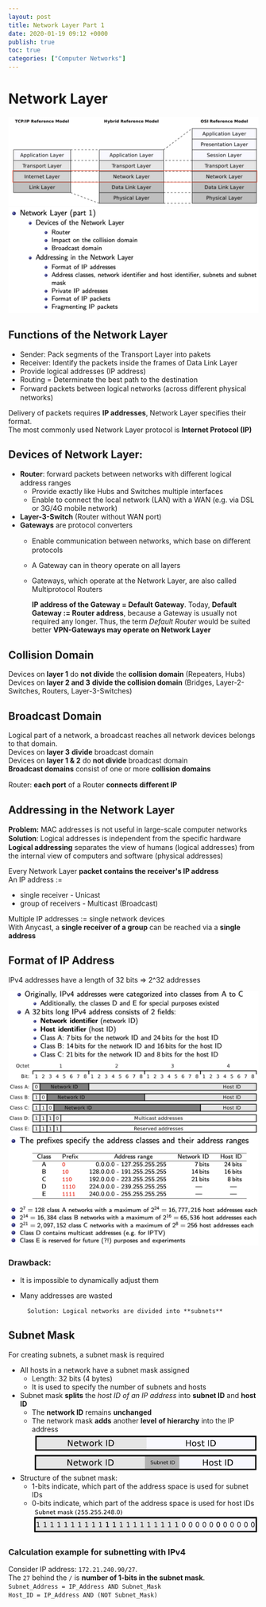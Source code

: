 ```yaml
---
layout: post
title: Network Layer Part 1
date: 2020-01-19 09:12 +0000
publish: true
toc: true
categories: ["Computer Networks"]
---
```

# Network Layer
![](/assets/img/2020-01-20-19-48-26.png)
![](/assets/img/2020-01-20-20-21-14.png)
## Functions of the Network Layer
* Sender: Pack segments of the Transport Layer into pakets 
* Receiver: Identify the packets inside the frames of Data Link Layer
* Provide logical addresses (IP address) 
* Routing = Determinate the best path to the destination 
* Forward packets between logical networks (across diﬀerent physical networks)

Delivery of packets requires **IP addresses**, Network Layer specifies their format.  
The most commonly used Network Layer protocol is **Internet Protocol (IP)**  
## Devices of Network Layer: 
* **Router**: forward packets between networks with diﬀerent logical address ranges
    * Provide exactly like Hubs and Switches multiple interfaces 
    * Enable to connect the local network (LAN) with a WAN (e.g. via DSL or 3G/4G mobile network)
* **Layer-3-Switch** (Router without WAN port)  
* **Gateways** 
are protocol converters
  * Enable communication between networks, which base on diﬀerent protocols 
  * A Gateway can in theory operate on all layers 
  * Gateways, which operate at the Network Layer, are also called Multiprotocol Routers  

      **IP address of the Gateway = Default Gateway**. Today, **Default Gateway := Router address**, because a Gateway is usually not required any longer. Thus, the term _Default Router_ would be suited better
      **VPN-Gateways may operate on Network Layer**

## Collision Domain
Devices on **layer 1** do **not divide** the **collision domain** (Repeaters, Hubs)  
Devices on **layer 2 and 3** **divide the collision domain** (Bridges, Layer-2-Switches, Routers, Layer-3-Switches)  
## Broadcast Domain
Logical part of a network, a broadcast reaches all network devices belongs to that domain.  
Devices on **layer 3** **divide** broadcast domain  
Devices on **layer 1 & 2** do **not divide** broadcast domain  
**Broadcast domains** consist of one or more **collision domains**

Router: **each port** of a Router **connects diﬀerent IP**
## Addressing in the Network Layer
**Problem:** MAC addresses is not useful in large-scale computer networks  
**Solution**: Logical addresses is independent from the speciﬁc hardware    
**Logical addressing** separates the view of humans (logical addresses) from the internal view of computers and software (physical addresses)  


Every Network Layer **packet contains the receiver's IP address**  
An IP address :=
* single receiver - Unicast
* group of receivers - Multicast (Broadcast)

Multiple IP addresses := single network devices     
With Anycast, a **single receiver of a group** can be reached via a **single address**

## Format of IP Address
IPv4 addresses have a length of 32 bits => 2^32 addresses  

![](/assets/img/2020-01-21-12-09-11.png)
![](/assets/img/2020-01-21-12-10-04.png)
### Drawback: 
* It is impossible to dynamically adjust them 
* Many addresses are wasted


        Solution: Logical networks are divided into **subnets**
## Subnet Mask
For creating subnets, a subnet mask is required
* All hosts in a network have a subnet mask assigned
  * Length: 32 bits (4 bytes) 
  * It is used to specify the number of subnets and hosts
* Subnet mask **splits** the _host ID of an IP address_ into **subnet ID** and **host ID**
    * The **network ID** remains **unchanged**
    * The network mask **adds** another **level** **of hierarchy** into the IP address
![From](/assets/img/2020-01-21-12-32-56.png) ![To](/assets/img/2020-01-21-12-33-31.png)
* Structure of the subnet mask:
    * 1-bits indicate, which part of the address space is used for subnet IDs 
    * 0-bits indicate, which part of the address space is used for host IDs
    ![](/assets/img/2020-01-21-12-35-45.png)
### Calculation example for subnetting with IPv4
Consider IP address: `172.21.240.90/27`.  
The `27` behind the `/` is **number of 1-bits in the subnet mask**.   
`Subnet_Address = IP_Address AND Subnet_Mask`  
`Host_ID = IP_Address AND (NOT Subnet_Mask)`